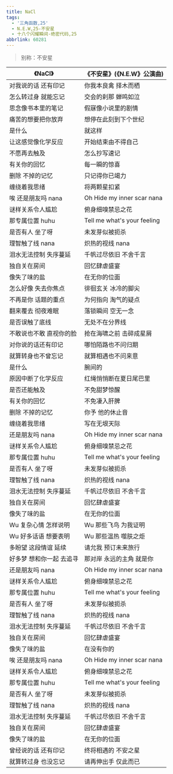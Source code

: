 ```yaml
---
title: NaCl
tags:
  - '三角函数,25'
  - N.E.W,25-不安星
  - 十八个闪耀瞬间-绝密代码,25
abbrlink: 60281
---
```

> 别称：不安星

|《NaCl》|《不安星》(《N.E.W》公演曲)|
|--|--|
|对我说的话 还有印记|你我本良禽 择木而栖|
|怎么转过身 就能忘记|交会的刹那 蝉鸣如泣|
|思念像书本里的笔记|假寐像小说里的剧情|
|痛苦的想要把你放弃|想停在此刻到下个世纪|
|是什么|就这样|
|让这感觉像化学反应|开始结束由不得自己|
|不愿再去触及|怎么抄写速记|
|有关你的回忆|每一瞬的惊喜|
|删除 不掉的记忆|只记得你已竭力|
|缠绕着我思绪|将两颗星扣紧|
|唉 还是朋友吗 nana|Oh Hide my inner scar nana|
|谜样关系令人尴尬|俯身细嗅禁忌之花|
|那专属位置 huhu|Tell me what's your feeling|
|是否有人 坐了呀|未发芽似被扼杀|
|理智触了线 nana|炽热的视线 nana|
|泪水无法控制 失序蔓延|千帆过尽依旧 不舍千言|
|独自关在房间|回忆肆虐盛宴|
|像失了味的盐|在无你的位面|
|怎么好像 失去你焦点|徘徊玄关 冰冷的脚尖|
|不再是你 话题的重点|为何指向 淘气的疑点|
|翻来覆去 彻夜难眠|落锁瞬间 空无一念|
|是否误触了底线|无处不在分界线|
|不敢说也不敢 直视你的脸|抢在海啸之前 击碎成星屑|
|对你说的话还有印记|哪怕陌路也不问归期|
|就算转身也不曾忘记|就算相遇也不问来意|
|是什么|腕间的|
|原因中断了化学反应|红绳悄悄断在夏日尾巴里|
|是否还能触及|不免甜梦惊醒|
|有关你的回忆|不免凄入肝脾|
|删除 不掉的记忆|你予 他的休止音|
|缠绕着我思绪|写在无垠天际|
|还是朋友吗 nana|Oh Hide my inner scar nana|
|谜样关系令人尴尬|俯身细嗅禁忌之花|
|那专属位置 huhu|Tell me what's your feeling|
|是否有人 坐了呀|未发芽似被扼杀|
|理智触了线 nana|炽热的视线 nana|
|泪水无法控制 失序蔓延|千帆过尽依旧 不舍千言|
|独自关在房间|回忆肆虐盛宴|
|像失了味的盐|在无你的位面|
|Wu 复杂心情 怎样说明|Wu 那些飞鸟 为我证明|
|Wu 好多话语 想要表明|Wu 那些温热 噬肤之炬|
|多盼望 这段情谊 延续|请允我 预订未来旅行|
|好多梦 想和你一起 去追寻|那对岸 永远的主角 就是你|
|还是朋友吗 nana|Oh Hide my inner scar nana|
|谜样关系令人尴尬|俯身细嗅禁忌之花|
|那专属位置 huhu|Tell me what's your feeling|
|是否有人 坐了呀|未发芽似被扼杀|
|理智触了线 nana|炽热的视线 nana|
|泪水无法控制 失序蔓延|千帆过尽依旧 不舍千言|
|独自关在房间|回忆肆虐盛宴|
|像失了味的盐|在没有你的|
|唉 还是朋友吗 nana|Oh Hide my inner scar nana|
|谜样关系令人尴尬|俯身细嗅禁忌之花|
|那专属位置 huhu|Tell me what's your feeling|
|是否有人 坐了呀|未发芽似被扼杀|
|理智触了线 nana|炽热的视线 nana|
|泪水无法控制 失序蔓延|千帆过尽依旧 不舍千言|
|独自关在房间|回忆肆虐盛宴|
|像失了味的盐|在无你的位面|
|曾经说的话 还有印记|终将相遇的 不安之星|
|就算转过身 也没忘记|请再伸出手 仅此而已|